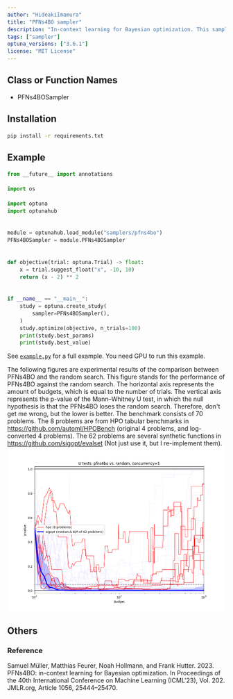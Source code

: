 ```yaml
---
author: "HideakiImamura"
title: "PFNs4BO sampler"
description: "In-context learning for Bayesian optimization. This sampler uses Prior-data Fitted Networks (PFNs) as a surrogate model for Bayesian optimization."
tags: ["sampler"]
optuna_versions: ["3.6.1"]
license: "MIT License"
---
```


## Class or Function Names
- PFNs4BOSampler

## Installation
```bash
pip install -r requirements.txt
```

## Example
```python
from __future__ import annotations

import os

import optuna
import optunahub


module = optunahub.load_module("samplers/pfns4bo")
PFNs4BOSampler = module.PFNs4BOSampler


def objective(trial: optuna.Trial) -> float:
    x = trial.suggest_float("x", -10, 10)
    return (x - 2) ** 2


if __name__ == "__main__":
    study = optuna.create_study(
        sampler=PFNs4BOSampler(),
    )
    study.optimize(objective, n_trials=100)
    print(study.best_params)
    print(study.best_value)
```
See [`example.py`](https://github.com/optuna/optunahub-registry/blob/main/package/samplers/pfns4bo/example.py) for a full example. You need GPU to run this example.

The following figures are experimental results of the comparison between PFNs4BO and the random search.
This figure stands for the performance of PFNs4BO against the random search. The horizontal axis represents the amount of budgets, which is equal to the number of trials. The vertical axis represents the p-value of the Mann–Whitney U test, in which the null hypothesis is that the PFNs4BO loses the random search. Therefore, don't get me wrong, but the lower is better.
The benchmark consists of 70 problems. The 8 problems are from HPO tabular benchmarks in https://github.com/automl/HPOBench (original 4 problems, and log-converted 4 problems). The 62 problems are several synthetic functions in https://github.com/sigopt/evalset (Not just use it, but I re-implement them).
![Comparison between PFNs4BO and random search](images/compare2-pfns4bo-vs-random-1.png "Comparison between PFNs4BO and random search")

## Others

### Reference

Samuel Müller, Matthias Feurer, Noah Hollmann, and Frank Hutter. 2023. PFNs4BO: in-context learning for Bayesian optimization. In Proceedings of the 40th International Conference on Machine Learning (ICML'23), Vol. 202. JMLR.org, Article 1056, 25444–25470.
